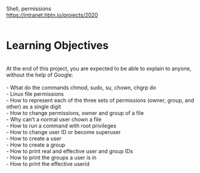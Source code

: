 Shell, permissions<br>
https://intranet.hbtn.io/projects/2020<br>
<br>
# Learning Objectives<br>
<br>
At the end of this project, you are expected to be able to explain to anyone, without the help of Google:<br>
<br>
- What do the commands chmod, sudo, su, chown, chgrp do<br>
- Linux file permissions<br>
- How to represent each of the three sets of permissions (owner, group, and other) as a single digit<br>
- How to change permissions, owner and group of a file<br>
- Why can’t a normal user chown a file<br>
- How to run a command with root privileges<br>
- How to change user ID or become superuser<br>
- How to create a user<br>
- How to create a group<br>
- How to print real and effective user and group IDs<br>
- How to print the groups a user is in<br>
- How to print the effective userid<br>
<br>

